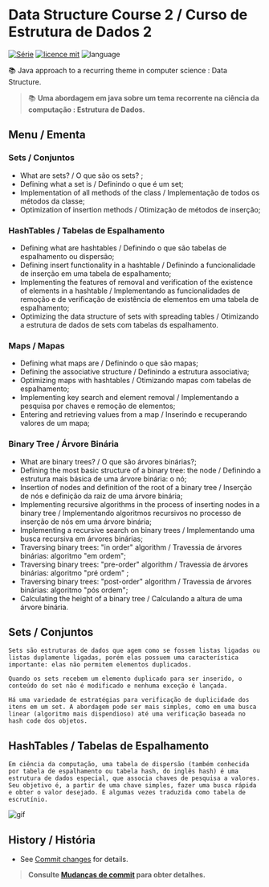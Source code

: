 # Data Structure Course 2 / Curso de Estrutura de Dados 2
[![Série](https://img.shields.io/badge/lramon2001-DataStructure-orange)](https://github.com/lramon2001/EstruturaDeDadosEalgoritmos)
[![licence mit](https://img.shields.io/badge/licence-MIT-blue.svg)](https://github.com/lramon2001/EstruturaDeDadosEalgoritmos/blob/main/LICENSE)
![language](https://img.shields.io/badge/java-only-yellow)

:books: Java approach to a recurring theme in computer science : Data Structure. 
> :books: **Uma abordagem em java sobre um tema recorrente na ciência da computação : Estrutura de Dados.**

## Menu / Ementa
### Sets / Conjuntos
- What are sets? / O que são os sets? ;
- Defining what a set is / Definindo o que é um set;
- Implementation of all methods of the class / Implementação de todos os métodos da classe;
- Optimization of insertion methods / Otimização de métodos de inserção; 

### HashTables / Tabelas de Espalhamento
- Defining what are hashtables / Definindo o que são tabelas de espalhamento ou dispersão;
- Defining insert functionality in a hashtable / Definindo a funcionalidade de inserção em uma tabela de espalhamento;
- Implementing the features of removal and verification of the existence of elements in a hashtable / Implementando as funcionalidades de remoção e de verificação de existência de elementos em uma tabela de espalhamento;
- Optimizing the data structure of sets with spreading tables / Otimizando a estrutura de dados de sets com tabelas ds espalhamento.

### Maps / Mapas
- Defining what maps are / Definindo o que são mapas;
- Defining the associative structure / Definindo a estrutura associativa;
- Optimizing maps with hashtables / Otimizando mapas com tabelas de espalhamento;
- Implementing key search and element removal / Implementando a pesquisa por chaves e remoção de elementos;
- Entering and retrieving values from a map / Inserindo e recuperando valores de um mapa;

### Binary Tree / Árvore Binária
- What are binary trees? / O que são árvores binárias?;
- Defining the most basic structure of a binary tree: the node / Definindo a estrutura mais básica de uma árvore binária: o nó;
- Insertion of nodes and definition of the root of a binary tree / Inserção de nós e definição da raiz de uma árvore binária;
- Implementing recursive algorithms in the process of inserting nodes in a binary tree / Implementando algoritmos recursivos no processo de inserção de nós em uma árvore binária;
- Implementing a recursive search on binary trees / Implementando uma busca recursiva em árvores binárias;
- Traversing binary trees: "in order" algorithm / Travessia de árvores binárias: algoritmo "em ordem";
- Traversing binary trees: "pre-order" algorithm / Travessia de árvores binárias: algoritmo "pré ordem" ;
- Traversing binary trees: "post-order" algorithm / Travessia de árvores binárias: algoritmo "pós ordem";
- Calculating the height of a binary tree / Calculando a altura de uma árvore binária.

## Sets / Conjuntos
```
Sets são estruturas de dados que agem como se fossem listas ligadas ou listas duplamente ligadas, porém elas possuem uma característica importante: elas não permitem elementos duplicados.

Quando os sets recebem um elemento duplicado para ser inserido, o conteúdo do set não é modificado e nenhuma exceção é lançada.

Há uma variedade de estratégias para verificação de duplicidade dos itens em um set. A abordagem pode ser mais simples, como em uma busca linear (algoritmo mais dispendioso) até uma verificação baseada no hash code dos objetos.
```
## HashTables / Tabelas de Espalhamento
```
Em ciência da computação, uma tabela de dispersão (também conhecida por tabela de espalhamento ou tabela hash, do inglês hash) é uma estrutura de dados especial, que associa chaves de pesquisa a valores. Seu objetivo é, a partir de uma chave simples, fazer uma busca rápida e obter o valor desejado. É algumas vezes traduzida como tabela de escrutínio.
```
![gif]()
## History / História
- See [Commit changes](https://github.com/lramon2001/EstruturaDeDados2/commits/main) for details.

> **Consulte [Mudanças de commit](https://github.com/lramon2001/EstruturaDeDados2/commits/main) para obter detalhes.**
